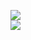 [![](https://img.shields.io/badge/Made%20With-Github%20Spray-lightgrey.svg?style=for-the-badge&logo=github)](https://github.com/Annihil/github-spray#1624)  
[![](https://i.imgur.com/2DrTn0Z.gif)](https://github.com/Annihil/github-spray)